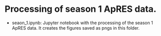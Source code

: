 # Processing of season 1 ApRES data. 

- seaon_1.ipynb: Jupyter notebook with the processing of the season 1 ApRES data. It creates the figures saved as pngs in this folder. 
